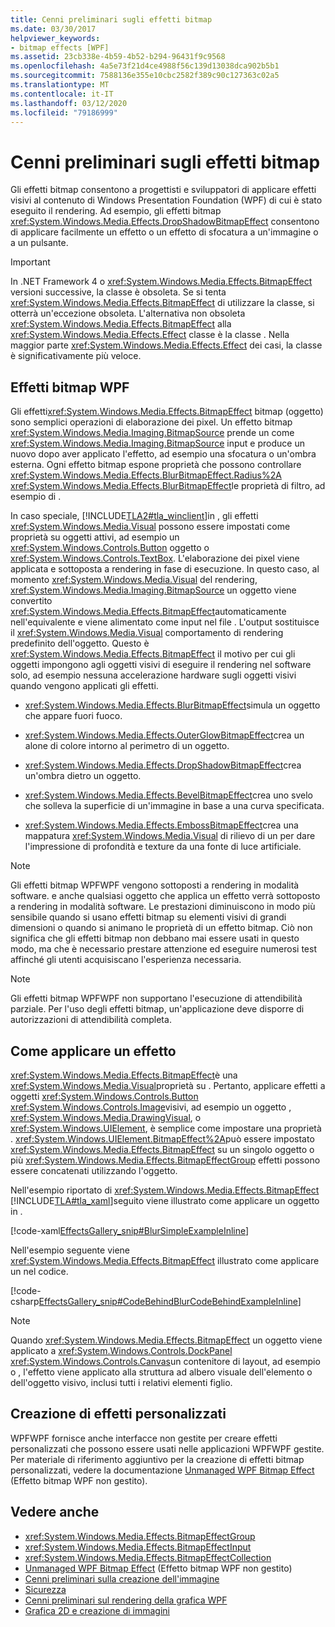 ```yaml
---
title: Cenni preliminari sugli effetti bitmap
ms.date: 03/30/2017
helpviewer_keywords:
- bitmap effects [WPF]
ms.assetid: 23cb338e-4b59-4b52-b294-96431f9c9568
ms.openlocfilehash: 4a5e73f21d4ce4988f56c139d13038dca902b5b1
ms.sourcegitcommit: 7588136e355e10cbc2582f389c90c127363c02a5
ms.translationtype: MT
ms.contentlocale: it-IT
ms.lasthandoff: 03/12/2020
ms.locfileid: "79186999"
---
```

# <a name="bitmap-effects-overview"></a>Cenni preliminari sugli effetti bitmap
Gli effetti bitmap consentono a progettisti e sviluppatori di applicare effetti visivi al contenuto di Windows Presentation Foundation (WPF) di cui è stato eseguito il rendering. Ad esempio, gli effetti bitmap <xref:System.Windows.Media.Effects.DropShadowBitmapEffect> consentono di applicare facilmente un effetto o un effetto di sfocatura a un'immagine o a un pulsante.  
  
> [!IMPORTANT]
> In .NET Framework 4 o <xref:System.Windows.Media.Effects.BitmapEffect> versioni successive, la classe è obsoleta. Se si tenta <xref:System.Windows.Media.Effects.BitmapEffect> di utilizzare la classe, si otterrà un'eccezione obsoleta. L'alternativa non obsoleta <xref:System.Windows.Media.Effects.BitmapEffect> alla <xref:System.Windows.Media.Effects.Effect> classe è la classe . Nella maggior parte <xref:System.Windows.Media.Effects.Effect> dei casi, la classe è significativamente più veloce.  

<a name="wpf_effects"></a>
## <a name="wpf-bitmap-effects"></a>Effetti bitmap WPF  
 Gli effetti<xref:System.Windows.Media.Effects.BitmapEffect> bitmap (oggetto) sono semplici operazioni di elaborazione dei pixel. Un effetto bitmap <xref:System.Windows.Media.Imaging.BitmapSource> prende un come <xref:System.Windows.Media.Imaging.BitmapSource> input e produce un nuovo dopo aver applicato l'effetto, ad esempio una sfocatura o un'ombra esterna. Ogni effetto bitmap espone proprietà che possono controllare <xref:System.Windows.Media.Effects.BlurBitmapEffect.Radius%2A> <xref:System.Windows.Media.Effects.BlurBitmapEffect>le proprietà di filtro, ad esempio di .  
  
 In caso speciale, [!INCLUDE[TLA2#tla_winclient](../../../../includes/tla2sharptla-winclient-md.md)]in , gli effetti <xref:System.Windows.Media.Visual> possono essere impostati come proprietà su oggetti attivi, ad esempio un <xref:System.Windows.Controls.Button> oggetto o <xref:System.Windows.Controls.TextBox>. L'elaborazione dei pixel viene applicata e sottoposta a rendering in fase di esecuzione. In questo caso, al momento <xref:System.Windows.Media.Visual> del rendering, <xref:System.Windows.Media.Imaging.BitmapSource> un oggetto viene convertito <xref:System.Windows.Media.Effects.BitmapEffect>automaticamente nell'equivalente e viene alimentato come input nel file . L'output sostituisce il <xref:System.Windows.Media.Visual> comportamento di rendering predefinito dell'oggetto. Questo è <xref:System.Windows.Media.Effects.BitmapEffect> il motivo per cui gli oggetti impongono agli oggetti visivi di eseguire il rendering nel software solo, ad esempio nessuna accelerazione hardware sugli oggetti visivi quando vengono applicati gli effetti.  
  
- <xref:System.Windows.Media.Effects.BlurBitmapEffect>simula un oggetto che appare fuori fuoco.  
  
- <xref:System.Windows.Media.Effects.OuterGlowBitmapEffect>crea un alone di colore intorno al perimetro di un oggetto.  
  
- <xref:System.Windows.Media.Effects.DropShadowBitmapEffect>crea un'ombra dietro un oggetto.  
  
- <xref:System.Windows.Media.Effects.BevelBitmapEffect>crea uno svelo che solleva la superficie di un'immagine in base a una curva specificata.  
  
- <xref:System.Windows.Media.Effects.EmbossBitmapEffect>crea una mappatura <xref:System.Windows.Media.Visual> di rilievo di un per dare l'impressione di profondità e texture da una fonte di luce artificiale.  
  
> [!NOTE]
> Gli effetti bitmap WPFWPF vengono sottoposti a rendering in modalità software. e anche qualsiasi oggetto che applica un effetto verrà sottoposto a rendering in modalità software. Le prestazioni diminuiscono in modo più sensibile quando si usano effetti bitmap su elementi visivi di grandi dimensioni o quando si animano le proprietà di un effetto bitmap. Ciò non significa che gli effetti bitmap non debbano mai essere usati in questo modo, ma che è necessario prestare attenzione ed eseguire numerosi test affinché gli utenti acquisiscano l'esperienza necessaria.  
  
> [!NOTE]
> Gli effetti bitmap WPFWPF non supportano l'esecuzione di attendibilità parziale. Per l'uso degli effetti bitmap, un'applicazione deve disporre di autorizzazioni di attendibilità completa.  
  
<a name="applyeffects"></a>
## <a name="how-to-apply-an-effect"></a>Come applicare un effetto  
 <xref:System.Windows.Media.Effects.BitmapEffect>è una <xref:System.Windows.Media.Visual>proprietà su . Pertanto, applicare effetti a oggetti <xref:System.Windows.Controls.Button> <xref:System.Windows.Controls.Image>visivi, ad esempio un oggetto , <xref:System.Windows.Media.DrawingVisual>, o <xref:System.Windows.UIElement>, è semplice come impostare una proprietà . <xref:System.Windows.UIElement.BitmapEffect%2A>può essere impostato <xref:System.Windows.Media.Effects.BitmapEffect> su un singolo oggetto o più <xref:System.Windows.Media.Effects.BitmapEffectGroup> effetti possono essere concatenati utilizzando l'oggetto.  
  
 Nell'esempio riportato di <xref:System.Windows.Media.Effects.BitmapEffect> [!INCLUDE[TLA#tla_xaml](../../../../includes/tlasharptla-xaml-md.md)]seguito viene illustrato come applicare un oggetto in .  
  
 [!code-xaml[EffectsGallery_snip#BlurSimpleExampleInline](~/samples/snippets/csharp/VS_Snippets_Wpf/EffectsGallery_snip/CSharp/blursimpleexample.xaml#blursimpleexampleinline)]  
  
 Nell'esempio seguente viene <xref:System.Windows.Media.Effects.BitmapEffect> illustrato come applicare un nel codice.  
  
 [!code-csharp[EffectsGallery_snip#CodeBehindBlurCodeBehindExampleInline](~/samples/snippets/csharp/VS_Snippets_Wpf/EffectsGallery_snip/CSharp/blurcodebehindexample.xaml.cs#codebehindblurcodebehindexampleinline)]  
  
> [!NOTE]
> Quando <xref:System.Windows.Media.Effects.BitmapEffect> un oggetto viene applicato a <xref:System.Windows.Controls.DockPanel> <xref:System.Windows.Controls.Canvas>un contenitore di layout, ad esempio o , l'effetto viene applicato alla struttura ad albero visuale dell'elemento o dell'oggetto visivo, inclusi tutti i relativi elementi figlio.  
  
<a name="customeffects"></a>
## <a name="creating-custom-effects"></a>Creazione di effetti personalizzati  
 WPFWPF fornisce anche interfacce non gestite per creare effetti personalizzati che possono essere usati nelle applicazioni WPFWPF gestite. Per materiale di riferimento aggiuntivo per la creazione di effetti bitmap personalizzati, vedere la documentazione [Unmanaged WPF Bitmap Effect](https://docs.microsoft.com/previous-versions/windows/desktop/wibe/-wibe-lh) (Effetto bitmap WPF non gestito).  
  
## <a name="see-also"></a>Vedere anche

- <xref:System.Windows.Media.Effects.BitmapEffectGroup>
- <xref:System.Windows.Media.Effects.BitmapEffectInput>
- <xref:System.Windows.Media.Effects.BitmapEffectCollection>
- [Unmanaged WPF Bitmap Effect](https://docs.microsoft.com/previous-versions/windows/desktop/wibe/-wibe-lh) (Effetto bitmap WPF non gestito)
- [Cenni preliminari sulla creazione dell'immagine](imaging-overview.md)
- [Sicurezza](../security-wpf.md)
- [Cenni preliminari sul rendering della grafica WPF](wpf-graphics-rendering-overview.md)
- [Grafica 2D e creazione di immagini](../advanced/optimizing-performance-2d-graphics-and-imaging.md)

